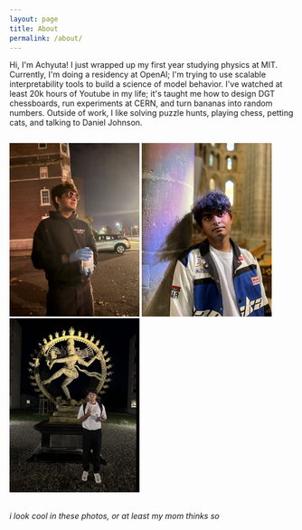 ```yaml
---
layout: page
title: About
permalink: /about/
---
```



Hi, I'm Achyuta! I just wrapped up my first year studying physics at MIT. Currently, I'm doing a residency at OpenAI; I'm trying to use scalable interpretability tools to build a science of model behavior. I've watched at least 20k hours of Youtube in my life; it's taught me how to design DGT chessboards, run experiments at CERN, and turn bananas into random numbers. Outside of work, I like solving puzzle hunts, playing chess, petting cats, and talking to Daniel Johnson. 

<div style="display:flex; align-items:flex-start; gap:16px; margin-bottom:16px;">

  <img src="/images/landing/left.jpg"
       alt="meow"
       width="230">
  <img src="/images/landing/middle.jpg"
       alt="meow"
       width="230">
<img src="/images/landing/right.jpg"
       alt="meow"
       width="230">
</div>

*i look cool in these photos, or at least my mom thinks so*